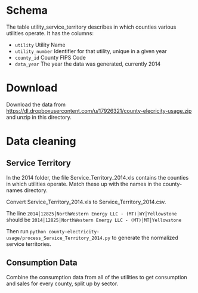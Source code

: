 # Schema

The table utility_service_territory describes in which counties various
utilities operate. It has the columns:
 * `utility` Utility Name
 * `utility_number` Identifier for that utility, unique in a given year
 * `county_id` County FIPS Code
 * `data_year` The year the data was generated, currently 2014

# Download

Download the data from <https://dl.dropboxusercontent.com/u/17926321/county-elecricity-usage.zip> and unzip in this directory.

# Data cleaning

## Service Territory

In the 2014 folder, the file Service_Territory_2014.xls
contains the counties in which utilities operate. Match these up with the
names in the county-names directory.

Convert Service_Territory_2014.xls to Service_Territory_2014.csv.

The line `2014│12825│NorthWestern Energy LLC - (MT)│WY│Yellowstone`
should be `2014│12825│NorthWestern Energy LLC - (MT)│MT│Yellowstone`


Then run `python county-electricity-usage/process_Service_Territory_2014.py`
to generate the normalized service territories.

## Consumption Data

Combine the consumption data from all of the utilities to get consumption
and sales for every county, split up by sector.
